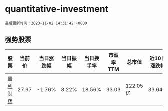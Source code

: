# quantitative-investment

`最后更新时间：2023-11-02 14:31:42 +0800`

## 强势股票

|股票|当前价|当日涨跌幅|当日振幅|当日换手率|市盈率TTM|总市值|近10日涨跌幅|
|----|----|----|----|----|----|----|----|
|[普利制药](https://xueqiu.com/S/SZ300630)|27.97|-1.76%|8.22%|18.56%|33.03|122.05亿|33.64%|
